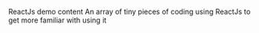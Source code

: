 ReactJs demo content
An array of tiny pieces of coding using ReactJs to get more familiar with using it